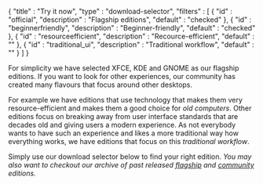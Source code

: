 {
  "title" : "Try it now",
  "type" : "download-selector",
  "filters" : [
  { "id" : "official", "description" : "Flagship editions", "default" : "checked" },
  { "id" : "beginnerfriendly", "description" : "Beginner-friendly", "default" : "checked" },
  { "id" : "resourceefficient", "description" : "Recource-efficient", "default" : "" },
  { "id" : "traditional_ui", "description" : "Traditional workflow", "default" : "" }
  ]
}

For simplicity we have selected XFCE, KDE and GNOME as our flagship editions. If you want to look for other experiences, our community has created many flavours that focus around other desktops.

For example we have editions that use technology that makes them very resource-efficient and makes them a good choice for *old computers*. Other editions focus on breaking away from user interface standards that are decades old and giving users a modern experience. As not everybody wants to have such an experience and likes a more traditional way how everything works, we have editions that focus on this *traditional workflow*.

Simply use our download selector below to find your right edition. *You may also want to checkout our archive of past released [flagship](https://osdn.net/projects/manjaro/storage) and [community](https://osdn.net/projects/manjaro-community/storage) editions.*
